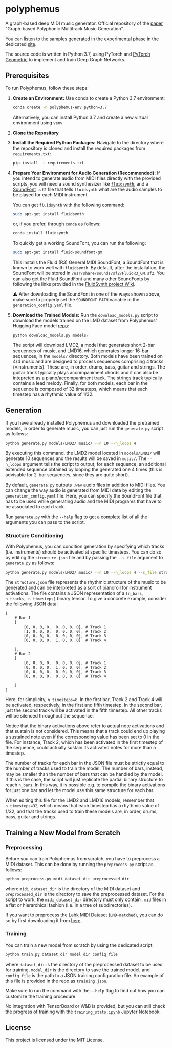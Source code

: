 # polyphemus

A graph-based deep MIDI music generator. Official repository of the [paper](https://arxiv.org/abs/2307.14928) "Graph-based Polyphonic Multitrack Music Generation".

You can listen to the samples generated in the experimental phase in the dedicated [site](https://emanuelecosenza.github.io/polyphemus/).

The source code is written in Python 3.7, using PyTorch and [PyTorch Geometric](https://pytorch-geometric.readthedocs.io/en/latest/) to implement and train Deep Graph Networks.

## Prerequisites

To run Polyphemus, follow these steps:

1. **Create an Environment:**
   Use conda to create a Python 3.7 environment:
   ```sh
   conda create -n polyphemus-env python=3.7
   ```
   Alternatively, you can install Python 3.7 and create a new virtual environment using `venv`.

2. **Clone the Repository**
   
3. **Install the Required Python Packages:**
   Navigate to the directory where the repository is cloned and install the required packages from `requirements.txt`:
   ```sh
   pip install -r requirements.txt
   ```

4. **Prepare Your Environment for Audio Generation (Recommended):**
   If you intend to generate audio from MIDI files directly with the provided scripts, you will need a sound synthesizer like [`fluidsynth`](https://github.com/FluidSynth/fluidsynth/wiki), and a [SoundFont](https://github.com/FluidSynth/fluidsynth/wiki/SoundFont) `.sf2` file that tells `fluidsynth` what are the audio samples to be played for each MIDI instrument.
   
   You can get `fluidsynth` with the following command:
   ```sh
   sudo apt-get install fluidsynth
   ```
   or, if you prefer, through `conda` as follows:
   ```sh
   conda install fluidsynth
   ```

   To quickly get a working SoundFont, you can run the following:
   ```sh
   sudo apt-get install fluid-soundfont-gm
   ```
   This installs the Fluid (R3) General MIDI SoundFont, a SoundFont that is known to work well with `fluidsynth`. By default, after the installation, the SoundFont will be stored in `/usr/share/sounds/sf2/FluidR3_GM.sf2`. You can also get the Fluid SoundFont and many other SoundFonts by following the links provided in the [FluidSynth project Wiki](https://github.com/FluidSynth/fluidsynth/wiki/SoundFont).
   
   ⚠️ After downloading the SoundFont in one of the ways shown above, make sure to properly set the `SOUNDFONT_PATH` variable in the `generation_config.yaml` file.

5. **Download the Trained Models:**
   Run the `download_models.py` script to download the models trained on the LMD dataset from Polyphemus' Hugging Face model [repo](https://huggingface.co/EmanueleCosenza/polyphemus):
   ```python
   python download_models.py models/
   ```
   The script will download LMD2, a model that generates short 2-bar sequences of music, and LMD16, which generates longer 16-bar sequences, in the `models/` directory. Both models have been trained on 4/4 music and are designed to process sequences comprising 4 tracks (=instruments). These are, in order, drums, bass, guitar and strings. The guitar track typically plays accompaniment chords and it can also be intepreted as a piano/accompaniment track. The strings track typically contains a lead melody. Finally, for both models, each bar in the sequence is composed of 32 timesteps, which means that each timestep has a rhythmic value of 1/32.


## Generation

If you have already installed Polyphemus and downloaded the pretrained models, in order to generate music, you can just run the `generate.py` script as follows:
```sh
python generate.py models/LMD2/ music/ --n 10 --n_loops 4
```
By executing this command, the LMD2 model located in `models/LMD2/` will generate 10 sequences and the results will be saved in `music/`. The `--n_loops` argument tells the script to output, for each sequence, an additional extended sequence obtained by looping the generated one 4 times (this is advisable for 2-bar sequences, since they are quite short).

By default, `generate.py` outputs `.wav` audio files in addition to MIDI files. You can change the way audio is generated from MIDI data by editing the `generation_config.yaml` file. Here, you can specify the SoundFont file that has to be used while generating audio and the MIDI programs that have to be associated to each track.

Run `generate.py` with the `--help` flag to get a complete list of all the arguments you can pass to the script.

### Structure Conditioning	

With Polyphemus, you can condition generation by specifying which tracks (i.e. instruments) should be activated at specific timesteps. You can do so by editing the `structure.json` file and by passing the `--s_file` argument to `generate.py` as follows:
```sh
python generate.py models/LMD2/ music/ --n 10 --n_loops 4 --s_file structure.json
```

The `structure.json` file represents the rhythmic structure of the music to be generated and can be interpreted as a sort of pianoroll for instrument activations. The file contains a JSON representation of a `[n_bars, n_tracks, n_timesteps]` binary tensor. To give a concrete example, consider the following JSON data:
```
[
    # Bar 1
    [
        [0, 0, 0, 0,  0, 0, 0, 0], # Track 1
        [1, 0, 0, 0,  0, 0, 0, 0], # Track 2
        [0, 0, 0, 0,  0, 0, 0, 0], # Track 3
        [0, 0, 0, 0,  1, 0, 0, 0]  # Track 4
        
    ],
    # Bar 2
    [
        [0, 0, 0, 0,  0, 0, 0, 0], # Track 1
        [0, 0, 0, 0,  1, 0, 0, 0], # Track 2
        [0, 0, 0, 0,  0, 0, 0, 0], # Track 3
        [0, 0, 0, 0,  0, 0, 0, 0]  # Track 4
        
    ]
]
```
Here, for simplicity, `n_timesteps=8`. In the first bar, Track 2 and Track 4 will be activated, respectively, in the first and fifth timestep. In the second bar, just the second track will be activated in the fifth timestep. All other tracks will be silenced throughout the sequence.

Notice that the binary activations above refer to actual note activations and that sustain is not considered. This means that a track could end up playing a sustained note even if the corresponding value has been set to 0 in the file. For instance, Track 2, which has been activated in the first timestep of the sequence, could actually sustain its activated notes for more than a timestep.

The number of tracks for each bar in the JSON file must be strictly equal to the number of tracks used to train the model. The number of bars, instead, may be smaller than the number of bars that can be handled by the model. If this is the case, the script will just replicate the partial binary structure to reach `n_bars`. In this way, it is possible e.g. to compile the binary activations for just one bar and let the model use this same structure for each bar.

When editing this file for the LMD2 and LMD16 models, remember that `n_timesteps=32`, which means that each timestep has a rhythmic value of 1/32, and that the tracks used to train these models are, in order, drums, bass, guitar and strings.

## Training a New Model from Scratch

### Preprocessing

Before you can train Polyphemus from scratch, you have to preprocess a MIDI dataset. This can be done by running the `preprocess.py` script as follows:
```sh
python preprocess.py midi_dataset_dir preprocessed_dir
```
where `midi_dataset_dir` is the directory of the MIDI dataset and `preprocessed_dir` is the directory to save the preprocessed dataset. For the script to work, the `midi_dataset_dir` directory must only contain `.mid` files in a flat or hierarchical fashion (i.e. in a tree of subdirectories).

If you want to preprocess the Lahk MIDI Dataset (`LMD-matched`), you can do so by first downloading it from [here](https://colinraffel.com/projects/lmd/).


### Training

 You can train a new model from scratch by using the dedicated script:
```sh
python train.py dataset_dir model_dir config_file
```
where `dataset_dir` is the directory of the preprocessed dataset to be used for training, `model_dir` is the directory to save the trained model, and `config_file` is the path to a JSON training configuration file. An example of this file is provided in the repo as `training.json`.

Make sure to run the command with the `--help` flag to find out how you can customize the training procedure.

No integration with TensorBoard or W&B is provided, but you can still check the progress of training with the `training_stats.ipynb` Jupyter Notebook. 

## License

This project is licensed under the MIT License.
